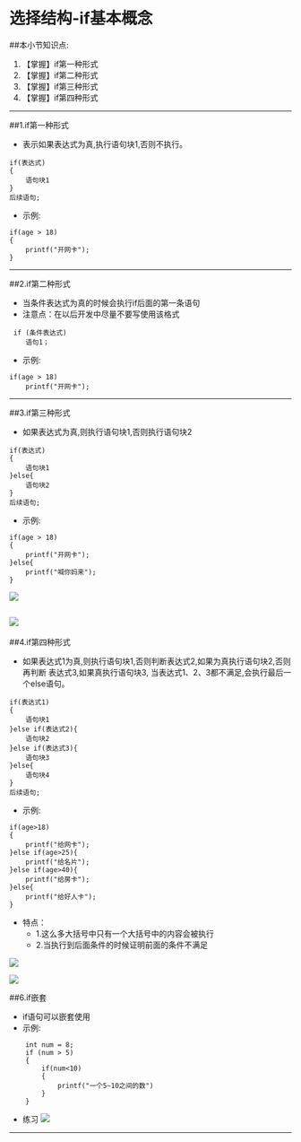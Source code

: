 # 选择结构-if基本概念
##本小节知识点:
1. 【掌握】if第一种形式
2. 【掌握】if第二种形式
3. 【掌握】if第三种形式
4. 【掌握】if第四种形式

---

##1.if第一种形式
- 表示如果表达式为真,执行语句块1,否则不执行。
```
if(表达式)
{
    语句块1
}
后续语句;
```
- 示例:
```
if(age > 18)
{
    printf("开网卡");
}
```
---

##2.if第二种形式
- 当条件表达式为真的时候会执行if后面的第一条语句
- 注意点：在以后开发中尽量不要写使用该格式
```
 if (条件表达式)
    语句1；
```
- 示例:
```
if(age > 18)
    printf("开网卡");
```
---

##3.if第三种形式
- 如果表达式为真,则执行语句块1,否则执行语句块2
```
if(表达式)
{
    语句块1
}else{
    语句块2
}
后续语句;
```
- 示例:
```
if(age > 18)
{
    printf("开网卡");
}else{
    printf("喊你妈来");
}
```
![](http://7xj0kx.com1.z0.glb.clouddn.com/955.png)

![](http://7xj0kx.com1.z0.glb.clouddn.com/0ff41bd5ad6eddc48f6d799338dbb6fd536633d4.jpg)
---

##4.if第四种形式
- 如果表达式1为真,则执行语句块1,否则判断表达式2,如果为真执行语句块2,否则再判断 表达式3,如果真执行语句块3, 当表达式1、2、3都不满足,会执行最后一个else语句。
```
if(表达式1)
{
    语句块1
}else if(表达式2){
    语句块2
}else if(表达式3){
    语句块3
}else{
    语句块4
}
后续语句;
```
- 示例:
```
if(age>18)
{
    printf("给网卡");
}else if(age>25){
    printf("给名片");
}else if(age>40){
    printf("给房卡");
}else{
    printf("给好人卡");
}
```
-  特点：
    + 1.这么多大括号中只有一个大括号中的内容会被执行
    + 2.当执行到后面条件的时候证明前面的条件不满足

![](http://7xj0kx.com1.z0.glb.clouddn.com/11-130R20RH2607.jpg)

![](http://www.feichang.ghfood.net/jiao/11281-20-117.jpg)

##6.if嵌套
- if语句可以嵌套使用
- 示例:
```
    int num = 8;
    if (num > 5)
    {
        if(num<10)
        {
            printf("一个5~10之间的数")
        }
    }
```

- 练习
![](http://7xj0kx.com1.z0.glb.clouddn.com/966.png)
---
